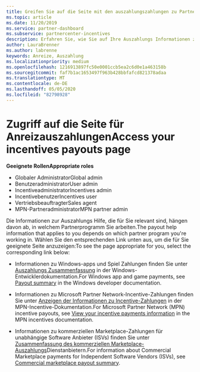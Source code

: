 ```yaml
---
title: Greifen Sie auf die Seite mit den auszahlungszahlungen zu Partner Center
ms.topic: article
ms.date: 11/20/2019
ms.service: partner-dashboard
ms.subservice: partnercenter-incentives
description: Erfahren Sie, wie Sie auf Ihre Auszahlungs Informationen zugreifen. Dies gilt für Windows-APP-und Spiel Zahlungen sowie für MPN-Incentive-Auszahlungen.
author: LauraBrenner
ms.author: labrenne
keywords: Anreize, Auszahlung
ms.localizationpriority: medium
ms.openlocfilehash: 1216913897fc50e0001ccb5ea2c6d0e1a463158b
ms.sourcegitcommit: faf7b1ac1653497f963b428bbfafcd821378adaa
ms.translationtype: MT
ms.contentlocale: de-DE
ms.lasthandoff: 05/05/2020
ms.locfileid: "82798928"
---
```

# <a name="access-your-incentives-payouts-page"></a><span data-ttu-id="c40fc-105">Zugriff auf die Seite für Anreizauszahlungen</span><span class="sxs-lookup"><span data-stu-id="c40fc-105">Access your incentives payouts page</span></span>

<span data-ttu-id="c40fc-106">**Geeignete Rollen**</span><span class="sxs-lookup"><span data-stu-id="c40fc-106">**Appropriate roles**</span></span>
-   <span data-ttu-id="c40fc-107">Globaler Administrator</span><span class="sxs-lookup"><span data-stu-id="c40fc-107">Global admin</span></span>
-   <span data-ttu-id="c40fc-108">Benutzeradministrator</span><span class="sxs-lookup"><span data-stu-id="c40fc-108">User admin</span></span>
-   <span data-ttu-id="c40fc-109">Incentiveadministrator</span><span class="sxs-lookup"><span data-stu-id="c40fc-109">Incentives admin</span></span>
-   <span data-ttu-id="c40fc-110">Incentivebenutzer</span><span class="sxs-lookup"><span data-stu-id="c40fc-110">Incentives user</span></span>
-   <span data-ttu-id="c40fc-111">Vertriebsbeauftragter</span><span class="sxs-lookup"><span data-stu-id="c40fc-111">Sales agent</span></span>
-   <span data-ttu-id="c40fc-112">MPN-Partneradministrator</span><span class="sxs-lookup"><span data-stu-id="c40fc-112">MPN partner admin</span></span>

<span data-ttu-id="c40fc-113">Die Informationen zur Auszahlungs Hilfe, die für Sie relevant sind, hängen davon ab, in welchem Partnerprogramm Sie arbeiten.</span><span class="sxs-lookup"><span data-stu-id="c40fc-113">The payout help information that applies to you depends on which partner program you're working in.</span></span> <span data-ttu-id="c40fc-114">Wählen Sie den entsprechenden Link unten aus, um die für Sie geeignete Seite anzuzeigen:</span><span class="sxs-lookup"><span data-stu-id="c40fc-114">To see the page appropriate for you, select the corresponding link below:</span></span>

- <span data-ttu-id="c40fc-115">Informationen zu Windows-apps und Spiel Zahlungen finden Sie unter [Auszahlungs Zusammenfassung](https://docs.microsoft.com/windows/uwp/publish/payout-summary) in der Windows-Entwicklerdokumentation.</span><span class="sxs-lookup"><span data-stu-id="c40fc-115">For Windows app and game payments, see [Payout summary](https://docs.microsoft.com/windows/uwp/publish/payout-summary) in the Windows developer documentation.</span></span>

- <span data-ttu-id="c40fc-116">Informationen zu Microsoft Partner Network-Incentive-Zahlungen finden Sie unter [Anzeigen der Informationen zu Incentive-Zahlungen](understand-incentive-payouts.md) in der MPN-Incentive-Dokumentation.</span><span class="sxs-lookup"><span data-stu-id="c40fc-116">For Microsoft Partner Network (MPN) incentive payouts, see [View your incentive payments information](understand-incentive-payouts.md) in the MPN incentives documentation.</span></span>

- <span data-ttu-id="c40fc-117">Informationen zu kommerziellen Marketplace-Zahlungen für unabhängige Software Anbieter (ISVs) finden Sie unter [Zusammenfassung des kommerziellen Marketplace-Auszahlungs](https://docs.microsoft.com/azure/marketplace/partner-center-portal/payout-summary)Dienstanbietern.</span><span class="sxs-lookup"><span data-stu-id="c40fc-117">For information about Commercial Marketplace payments for Independent Software Vendors (ISVs), see [Commercial marketplace payout summary](https://docs.microsoft.com/azure/marketplace/partner-center-portal/payout-summary).</span></span>
